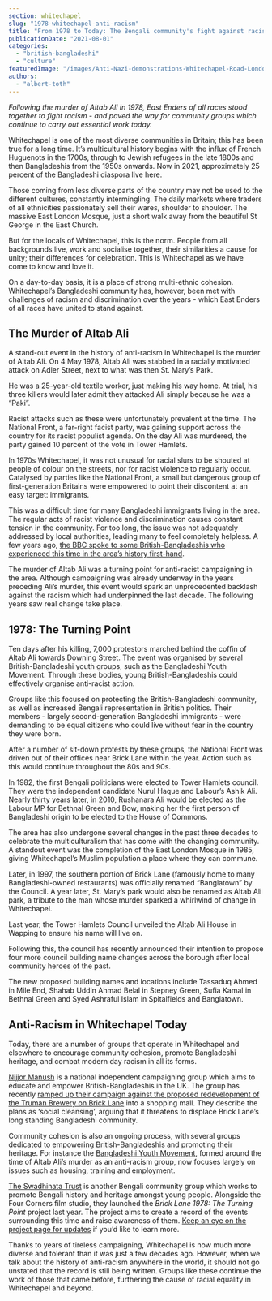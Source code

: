 ```yaml
---
section: whitechapel
slug: "1978-whitechapel-anti-racism"
title: "From 1978 to Today: The Bengali community's fight against racism"
publicationDate: "2021-08-01"
categories: 
  - "british-bangladeshi"
  - "culture"
featuredImage: "/images/Anti-Nazi-demonstrations-Whitechapel-Road-London-E1-June-1976-credit-Paul-Trevor.jpg"
authors: 
  - "albert-toth"
---
```


_Following the murder of Altab Ali in 1978, East Enders of all races stood together to fight racism - and paved the way for community groups which continue to carry out essential work today._

Whitechapel is one of the most diverse communities in Britain; this has been true for a long time. It’s multicultural history begins with the influx of French Huguenots in the 1700s, through to Jewish refugees in the late 1800s and then Bangladeshis from the 1950s onwards. Now in 2021, approximately 25 percent of the Bangladeshi diaspora live here.

Those coming from less diverse parts of the country may not be used to the different cultures, constantly intermingling. The daily markets where traders of all ethnicities passionately sell their wares, shoulder to shoulder. The massive East London Mosque, just a short walk away from the beautiful St George in the East Church.

But for the locals of Whitechapel, this is the norm. People from all backgrounds live, work and socialise together, their similarities a cause for unity; their differences for celebration. This is Whitechapel as we have come to know and love it.

On a day-to-day basis, it is a place of strong multi-ethnic cohesion. Whitechapel’s Bangladeshi community has, however, been met with challenges of racism and discrimination over the years - which East Enders of all races have united to stand against.

## **The Murder of Altab Ali**

A stand-out event in the history of anti-racism in Whitechapel is the murder of Altab Ali. On 4 May 1978, Altab Ali was stabbed in a racially motivated attack on Adler Street, next to what was then St. Mary’s Park.

He was a 25-year-old textile worker, just making his way home. At trial, his three killers would later admit they attacked Ali simply because he was a “Paki”. 

Racist attacks such as these were unfortunately prevalent at the time. The National Front, a far-right facist party, was gaining support across the country for its racist populist agenda. On the day Ali was murdered, the party gained 10 percent of the vote in Tower Hamlets.

In 1970s Whitechapel, it was not unusual for racial slurs to be shouted at people of colour on the streets, nor for racist violence to regularly occur. Catalysed by parties like the National Front, a small but dangerous group of first-generation Britains were empowered to point their discontent at an easy target: immigrants.

This was a difficult time for many Bangladeshi immigrants living in the area. The regular acts of racist violence and discrimination causes constant tension in the community. For too long, the issue was not adequately addressed by local authorities, leading many to feel completely helpless. A few years ago, [the BBC spoke to some British-Bangladeshis who experienced this time in the area’s history first-hand](https://www.bbc.co.uk/news/uk-england-london-36191020).

The murder of Altab Ali was a turning point for anti-racist campaigning in the area. Although campaigning was already underway in the years preceding Ali’s murder, this event would spark an unprecedented backlash against the racism which had underpinned the last decade. The following years saw real change take place.

## **1978: The Turning Point**

Ten days after his killing, 7,000 protestors marched behind the coffin of Altab Ali towards Downing Street. The event was organised by several British-Bangladeshi youth groups, such as the Bangladeshi Youth Movement. Through these bodies, young British-Bangladeshis could effectively organise anti-racist action.

Groups like this focused on protecting the British-Bangladeshi community, as well as increased Bengali representation in British politics. Their members - largely second-generation Bangladeshi immigrants - were demanding to be equal citizens who could live without fear in the country they were born.

After a number of sit-down protests by these groups, the National Front was driven out of their offices near Brick Lane within the year. Action such as this would continue throughout the 80s and 90s.

In 1982, the first Bengali politicians were elected to Tower Hamlets council. They were the independent candidate Nurul Haque and Labour’s Ashik Ali. Nearly thirty years later, in 2010, Rushanara Ali would be elected as the Labour MP for Bethnal Green and Bow, making her the first person of Bangladeshi origin to be elected to the House of Commons.

The area has also undergone several changes in the past three decades to celebrate the multiculturalism that has come with the changing community. A standout event was the completion of the East London Mosque in 1985, giving Whitechapel’s Muslim population a place where they can commune.

Later, in 1997, the southern portion of Brick Lane (famously home to many Bangladeshi-owned restaurants) was officially renamed “Banglatown” by the Council. A year later, St. Mary’s park would also be renamed as Altab Ali park, a tribute to the man whose murder sparked a whirlwind of change in Whitechapel.

Last year, the Tower Hamlets Council unveiled the Altab Ali House in Wapping to ensure his name will live on.

Following this, the council has recently announced their intention to propose four more council building name changes across the borough after local community heroes of the past.

The new proposed building names and locations include Tassaduq Ahmed in Mile End, Shahab Uddin Ahmad Belal in Stepney Green, Sufia Kamal in Bethnal Green and Syed Ashraful Islam in Spitalfields and Banglatown.

## **Anti-Racism in Whitechapel Today**

Today, there are a number of groups that operate in Whitechapel and elsewhere to encourage community cohesion, promote Bangladeshi heritage, and combat modern day racism in all its forms.

[Nijjor Manush](https://www.facebook.com/NijjorManush/) is a national independent campaigning group which aims to educate and empower British-Bangladeshis in the UK. The group has recently [ramped up their campaign against the proposed redevelopment of the Truman Brewery on Brick Lane](https://whitechapellondon.co.uk/campaign-save-brick-lane-against-truman-brewery/) into a shopping mall. They describe the plans as ‘social cleansing’, arguing that it threatens to displace Brick Lane’s long standing Bangladeshi community.

Community cohesion is also an ongoing process, with several groups dedicated to empowering British-Bangladeshis and promoting their heritage. For instance the [Bangladeshi Youth Movement](https://bangladesh-youth-movement3.webnode.co.uk/), formed around the time of Altab Ali’s murder as an anti-racism group, now focuses largely on issues such as housing, training and employment.

[The Swadhinata Trust](https://www.swadhinata.org.uk/) is another Bengali community group which works to promote Bengali history and heritage amongst young people. Alongside the Four Corners film studio, they launched the _Brick Lane 1978: The Turning Point_ project last year. The project aims to create a record of the events surrounding this time and raise awareness of them. [Keep an eye on the project page for updates](https://www.fourcornersfilm.co.uk/whats-on/brick-lane-1978-the-turning-point) if you’d like to learn more.

Thanks to years of tireless campaigning, Whitechapel is now much more diverse and tolerant than it was just a few decades ago. However, when we talk about the history of anti-racism anywhere in the world, it should not go unstated that the record is still being written. Groups like these continue the work of those that came before, furthering the cause of racial equality in Whitechapel and beyond.
